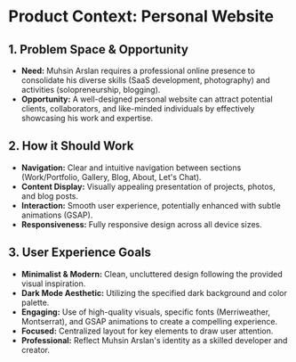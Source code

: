 # Product Context: Personal Website

## 1. Problem Space & Opportunity

*   **Need:** Muhsin Arslan requires a professional online presence to consolidate his diverse skills (SaaS development, photography) and activities (solopreneurship, blogging).
*   **Opportunity:** A well-designed personal website can attract potential clients, collaborators, and like-minded individuals by effectively showcasing his work and expertise.

## 2. How it Should Work

*   **Navigation:** Clear and intuitive navigation between sections (Work/Portfolio, Gallery, Blog, About, Let's Chat).
*   **Content Display:** Visually appealing presentation of projects, photos, and blog posts.
*   **Interaction:** Smooth user experience, potentially enhanced with subtle animations (GSAP).
*   **Responsiveness:** Fully responsive design across all device sizes.

## 3. User Experience Goals

*   **Minimalist & Modern:** Clean, uncluttered design following the provided visual inspiration.
*   **Dark Mode Aesthetic:** Utilizing the specified dark background and color palette.
*   **Engaging:** Use of high-quality visuals, specific fonts (Merriweather, Montserrat), and GSAP animations to create a compelling experience.
*   **Focused:** Centralized layout for key elements to draw user attention.
*   **Professional:** Reflect Muhsin Arslan's identity as a skilled developer and creator.
